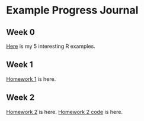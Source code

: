 # Example Progress Journal

## Week 0 

[Here](files/IE360_Spring21_Homework0) is my 5 interesting R examples.

## Week 1
[Homework 1](files/HW1) is here.

## Week 2
[Homework 2](files/HW2) is here.
[Homework 2 code](files/HW2code) is here.

